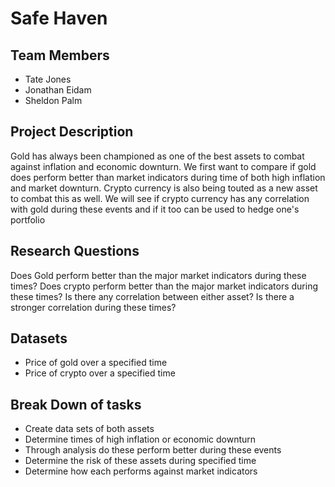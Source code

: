 # Safe Haven

## Team Members
- Tate Jones
- Jonathan Eidam
- Sheldon Palm

## Project Description
Gold has always been championed as one of the best assets to combat against inflation and economic downturn.  We first want to compare if gold does perform better than market indicators during time of both high inflation and market downturn.  Crypto currency is also being touted as a new asset to combat this as well.  We will see if crypto currency has any correlation with gold during these events and if it too can be used to hedge one's portfolio

## Research Questions
Does Gold perform better than the major market indicators during these times?
Does crypto perform better than the major market indicators during these times?
Is there any correlation between either asset? Is there a stronger correlation during these times?

## Datasets
- Price of gold over a specified time
- Price of crypto over a specified time

## Break Down of tasks
- Create data sets of both assets
- Determine times of high inflation or economic downturn
- Through analysis do these perform better during these events
- Determine the risk of these assets during specified time
- Determine how each performs against market indicators